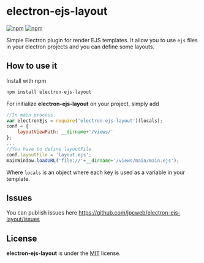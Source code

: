 # electron-ejs-layout

[![npm](https://img.shields.io/npm/v/electron-ejs-layout.svg?style=flat-square)](https://www.npmjs.com/package/electron-ejs-layout)
[![npm](https://img.shields.io/npm/dt/electron-ejs-layout.svg?style=flat-square)](https://www.npmjs.com/package/electron-ejs-layout)

Simple Electron plugin for render EJS templates. It allow you to use `ejs` files in your electron projects and you can define some layouts.


## How to use it

Install with npm

```sh
npm install electron-ejs-layout
```

For initialize **electron-ejs-layout** on your project, simply add

```javascript
//In main process.
var electronEjs = require('electron-ejs-layout')(locals);
conf = {
    layoutViewPath: __dirname+'/views/'
};
...
//You have to define layoutFile
conf.layoutFile = 'layout.ejs';
mainWindow.loadURL('file://'+__dirname+'/views/main/main.ejs');
```

Where `locals` is an object where each key is used as a variable in your template.


## Issues

You can publish issues here https://github.com/jpcweb/electron-ejs-layout/issues

## License

**electron-ejs-layout** is under the [MIT](LICENSE) license.
